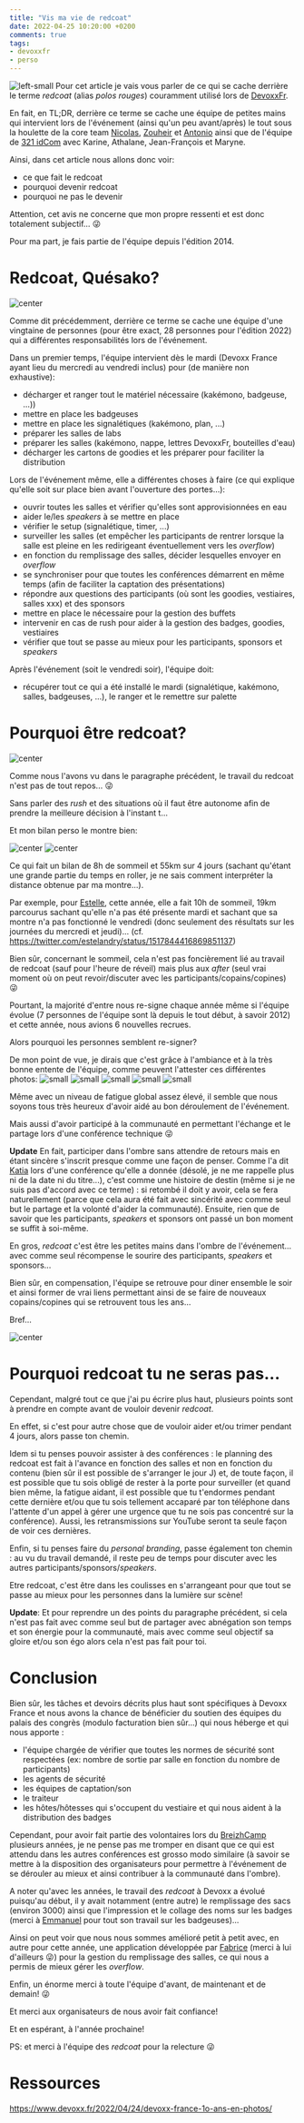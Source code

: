 ```yaml
---
title: "Vis ma vie de redcoat"
date: 2022-04-25 10:20:00 +0200
comments: true
tags: 
- devoxxfr
- perso
---
```

![left-small](/images/redcoat/logo_devoxx_france_2019_simple.png)
Pour cet article je vais vous parler de ce qui se cache derrière le terme _redcoat_ (alias _polos rouges_) couramment utilisé lors de [DevoxxFr](https://www.devoxx.fr/).

En fait, en TL;DR, derrière ce terme se cache une équipe de petites mains qui intervient lors de l'événement (ainsi qu'un peu avant/après) le tout sous la houlette de la core team [Nicolas](https://twitter.com/nmartignole), [Zouheir](https://twitter.com/zouheircadi) et [Antonio](https://twitter.com/agoncal) ainsi que de l'équipe de [321 idCom](https://321idcom.fr/) avec Karine, Athalane, Jean-François et Maryne.

<!-- more -->

Ainsi, dans cet article nous allons donc voir:
- ce que fait le redcoat
- pourquoi devenir redcoat
- pourquoi ne pas le devenir

<div class="note">

Attention, cet avis ne concerne que mon propre ressenti et est donc totalement subjectif... :stuck_out_tongue_winking_eye: 

Pour ma part, je fais partie de l'équipe depuis l'édition 2014.

</div>


# Redcoat, Quésako?

![center](/images/redcoat/FQ8H-1qWYAADXiL.jpeg)

Comme dit précédemment, derrière ce terme se cache une équipe d'une vingtaine de personnes (pour être exact, 28 personnes pour l'édition 2022) qui a différentes responsabilités lors de l'événement.

Dans un premier temps, l'équipe intervient dès le mardi (Devoxx France ayant lieu du mercredi au vendredi inclus) pour (de manière non exhaustive):
- décharger et ranger tout le matériel nécessaire (kakémono, badgeuse, ...))
- mettre en place les badgeuses
- mettre en place les signalétiques (kakémono, plan, ...)
- préparer les salles de labs
- préparer les salles (kakémono, nappe, lettres DevoxxFr, bouteilles d'eau)
- décharger les cartons de goodies et les préparer pour faciliter la distribution

Lors de l'événement même, elle a différentes choses à faire (ce qui explique qu'elle soit sur place bien avant l'ouverture des portes...):
- ouvrir toutes les salles et vérifier qu'elles sont approvisionnées en eau
- aider le/les _speakers_ à se mettre en place
- vérifier le setup (signalétique, timer, ...)
- surveiller les salles (et empêcher les participants de rentrer lorsque la salle est pleine en les redirigeant éventuellement vers les _overflow_)
- en fonction du remplissage des salles, décider lesquelles envoyer en _overflow_
- se synchroniser pour que toutes les conférences démarrent en même temps (afin de faciliter la captation des présentations)
- répondre aux questions des participants (où sont les goodies, vestiaires, salles xxx) et des sponsors
- mettre en place le nécessaire pour la gestion des buffets
- intervenir en cas de rush pour aider à la gestion des badges, goodies, vestiaires
- vérifier que tout se passe au mieux pour les participants, sponsors et _speakers_

Après l'événement (soit le vendredi soir), l'équipe doit:
- récupérer tout ce qui a été installé le mardi (signalétique, kakémono, salles, badgeuses, ...), le ranger et le remettre sur palette

# Pourquoi être redcoat?

![center](/images/redcoat/FQ8IAjMWYAAnk3G.jpeg)

Comme nous l'avons vu dans le paragraphe précédent, le travail du redcoat n'est pas de tout repos... :stuck_out_tongue_winking_eye: 

Sans parler des _rush_ et des situations où il faut être autonome afin de prendre la meilleure décision à l'instant t...

Et mon bilan perso le montre bien:

![center](/images/redcoat/sommeil.png)
![center](/images/redcoat/distance.png)

Ce qui fait un bilan de 8h de sommeil et 55km sur 4 jours (sachant qu'étant une grande partie du temps en roller, je ne sais comment interpréter la distance obtenue par ma montre...).

Par exemple, pour [Estelle](https://twitter.com/estelandry), cette année, elle a fait 10h de sommeil, 19km parcourus sachant qu'elle n'a pas été présente mardi et sachant que sa montre n'a pas fonctionné le vendredi (donc seulement des résultats sur les journées du mercredi et jeudi)... (cf. https://twitter.com/estelandry/status/1517844416869851137)

Bien sûr, concernant le sommeil, cela n'est pas foncièrement lié au travail de redcoat (sauf pour l'heure de réveil) mais plus aux _after_ (seul vrai moment où on peut revoir/discuter avec les participants/copains/copines) :stuck_out_tongue_winking_eye:

Pourtant, la majorité d'entre nous re-signe chaque année même si l'équipe évolue (7 personnes de l'équipe sont là depuis le tout début, à savoir 2012) et cette année, nous avions 6 nouvelles recrues.

Alors pourquoi les personnes semblent re-signer? 

De mon point de vue, je dirais que c'est grâce à l'ambiance et à la très bonne entente de l'équipe, comme peuvent l'attester ces différentes photos:
![small](/images/redcoat/FQ-4UACXoAIhNOk.jpeg)
![small](/images/redcoat/FQ-G30nX0AAi_Lm.jpeg)
![small](/images/redcoat/FQ-xmHRXwAcSGuo.jpeg)
![small](/images/redcoat/FQ-0RHYXIAEKekR.jpeg)
![small](/images/redcoat/FQ9eQJtXsAAyVtm.jpeg)

Même avec un niveau de fatigue global assez élevé, il semble que nous soyons tous très heureux d'avoir aidé au bon déroulement de l'événement.

Mais aussi d'avoir participé à la communauté en permettant l'échange et le partage lors d'une conférence technique :stuck_out_tongue_winking_eye: 

__Update__ En fait, participer dans l'ombre sans attendre de retours mais en étant sincère s'inscrit presque comme une façon de penser. Comme l'a dit [Katia](https://twitter.com/karesti) lors d'une conférence qu'elle a donnée (désolé, je ne me rappelle plus ni de la date ni du titre...), c'est comme une histoire de destin (même si je ne suis pas d'accord avec ce terme) : si retombé il doit y avoir, cela se fera naturellement (parce que cela aura été fait avec sincérité avec comme seul but le partage et la volonté d'aider la communauté). Ensuite, rien que de savoir que les participants, _speakers_ et sponsors ont passé un bon moment se suffit à soi-même.

En gros, _redcoat_ c'est être les petites mains dans l'ombre de l'événement... avec comme seul récompense le sourire des participants, _speakers_ et sponsors...

Bien sûr, en compensation, l'équipe se retrouve pour diner ensemble le soir et ainsi former de vrai liens permettant ainsi de se faire de nouveaux copains/copines qui se retrouvent tous les ans...

Bref...

![center](/images/redcoat/FQ8H_zaXEAAqgbM.jpeg)


# Pourquoi redcoat tu ne seras pas...

Cependant, malgré tout ce que j'ai pu écrire plus haut, plusieurs points sont à prendre en compte avant de vouloir devenir _redcoat_.

En effet, si c'est pour autre chose que de vouloir aider et/ou trimer pendant 4 jours, alors passe ton chemin.

Idem si tu penses pouvoir assister à des conférences : le planning des redcoat est fait à l'avance en fonction des salles et non en fonction du contenu (bien sûr il est possible de s'arranger le jour J) et, de toute façon, il est possible que tu sois obligé de rester à la porte pour surveiller (et quand bien même, la fatigue aidant, il est possible que tu t'endormes pendant cette dernière et/ou que tu sois tellement accaparé par ton téléphone dans l'attente d'un appel à gérer une urgence que tu ne sois pas concentré sur la conférence). Aussi, les retransmissions sur YouTube seront ta seule façon de voir ces dernières.

Enfin, si tu penses faire du _personal branding_, passe également ton chemin : au vu du travail demandé, il reste peu de temps pour discuter avec les autres participants/sponsors/_speakers_.

Etre redcoat, c'est être dans les coulisses en s'arrangeant pour que tout se passe au mieux pour les personnes dans la lumière sur scène!

__Update__: Et pour reprendre un des points du paragraphe précédent, si cela n'est pas fait avec comme seul but de partager avec abnégation son temps et son énergie pour la communauté, mais avec comme seul objectif sa gloire et/ou son égo alors cela n'est pas fait pour toi.


# Conclusion

Bien sûr, les tâches et devoirs décrits plus haut sont spécifiques à Devoxx France et nous avons la chance de bénéficier du soutien des équipes du palais des congrès (modulo facturation bien sûr...) qui nous héberge et qui nous apporte :
- l'équipe chargée de vérifier que toutes les normes de sécurité sont respectées (ex: nombre de sortie par salle en fonction du nombre de participants)
- les agents de sécurité
- les équipes de captation/son
- le traiteur
- les hôtes/hôtesses qui s'occupent du vestiaire et qui nous aident à la distribution des badges

Cependant, pour avoir fait partie des volontaires lors du [BreizhCamp](https://www.breizhcamp.org/) plusieurs années, je ne pense pas me tromper en disant que ce qui est attendu dans les autres conférences est grosso modo similaire (à savoir se mettre à la disposition des organisateurs pour permettre à l'événement de se dérouler au mieux et ainsi contribuer à la communauté dans l'ombre). 

A noter qu'avec les années, le travail des _redcoat_ à Devoxx a évolué puisqu'au début, il y avait notamment (entre autre) le remplissage des sacs (environ 3000) ainsi que l'impression et le collage des noms sur les badges (merci à [Emmanuel](https://twitter.com/moyowi) pour tout son travail sur les badgeuses)...

Ainsi on peut voir que nous nous sommes amélioré petit à petit avec, en autre pour cette année, une application développée par [Fabrice](https://twitter.com/fsznajderman) (merci à lui d'ailleurs :stuck_out_tongue_winking_eye:) pour la gestion du remplissage des salles, ce qui nous a permis de mieux gérer les _overflow_.

Enfin, un énorme merci à toute l'équipe d'avant, de maintenant et de demain! :stuck_out_tongue_winking_eye: 

Et merci aux organisateurs de nous avoir fait confiance!

Et en espérant, à l'année prochaine!

PS: et merci à l'équipe des _redcoat_ pour la relecture :stuck_out_tongue_winking_eye:


# Ressources

https://www.devoxx.fr/2022/04/24/devoxx-france-1o-ans-en-photos/



